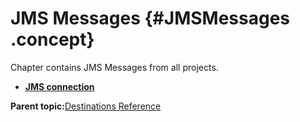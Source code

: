 # JMS Messages {#JMSMessages .concept}

Chapter contains JMS Messages from all projects.

-   **[JMS connection](../../../../crossref/dest/msgs/Group_Id31.md)**  


**Parent topic:**[Destinations Reference](../../../../crossref/dest/msgs/msglist.md)

